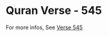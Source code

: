 # Quran Verse - 545 

For more infos, See [Verse 545](https://www.quranbookk.com/quran/search?q=545)